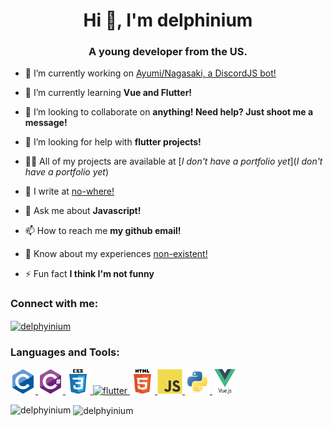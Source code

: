 <h1 align="center">Hi 👋, I'm delphinium</h1>
<h3 align="center">A young developer from the US.</h3>

- 🔭 I’m currently working on [Ayumi/Nagasaki, a DiscordJS bot!](https://github.com/delphyinium/AyumiRewrite)

- 🌱 I’m currently learning **Vue and Flutter!**

- 👯 I’m looking to collaborate on **anything! Need help? Just shoot me a message!**

- 🤝 I’m looking for help with **flutter projects!**

- 👨‍💻 All of my projects are available at [*I don't have a portfolio yet*](*I don't have a portfolio yet*)

- 📝 I write at [no-where!](no-where!)

- 💬 Ask me about **Javascript!**

- 📫 How to reach me **my github email!**

- 📄 Know about my experiences [non-existent!](non-existent!)

- ⚡ Fun fact **I think I'm not funny**

<h3 align="left">Connect with me:</h3>
<p align="left">
<a href="https://dev.to/delphyinium" target="blank"><img align="center" src="https://raw.githubusercontent.com/rahuldkjain/github-profile-readme-generator/master/src/images/icons/Social/devto.svg" alt="delphyinium" height="30" width="40" /></a>
</p>

<h3 align="left">Languages and Tools:</h3>
<p align="left"> <a href="https://www.cprogramming.com/" target="_blank" rel="noreferrer"> <img src="https://raw.githubusercontent.com/devicons/devicon/master/icons/c/c-original.svg" alt="c" width="40" height="40"/> </a> <a href="https://www.w3schools.com/cs/" target="_blank" rel="noreferrer"> <img src="https://raw.githubusercontent.com/devicons/devicon/master/icons/csharp/csharp-original.svg" alt="csharp" width="40" height="40"/> </a> <a href="https://www.w3schools.com/css/" target="_blank" rel="noreferrer"> <img src="https://raw.githubusercontent.com/devicons/devicon/master/icons/css3/css3-original-wordmark.svg" alt="css3" width="40" height="40"/> </a> <a href="https://flutter.dev" target="_blank" rel="noreferrer"> <img src="https://www.vectorlogo.zone/logos/flutterio/flutterio-icon.svg" alt="flutter" width="40" height="40"/> </a> <a href="https://www.w3.org/html/" target="_blank" rel="noreferrer"> <img src="https://raw.githubusercontent.com/devicons/devicon/master/icons/html5/html5-original-wordmark.svg" alt="html5" width="40" height="40"/> </a> <a href="https://developer.mozilla.org/en-US/docs/Web/JavaScript" target="_blank" rel="noreferrer"> <img src="https://raw.githubusercontent.com/devicons/devicon/master/icons/javascript/javascript-original.svg" alt="javascript" width="40" height="40"/> </a> <a href="https://www.python.org" target="_blank" rel="noreferrer"> <img src="https://raw.githubusercontent.com/devicons/devicon/master/icons/python/python-original.svg" alt="python" width="40" height="40"/> </a> <a href="https://vuejs.org/" target="_blank" rel="noreferrer"> <img src="https://raw.githubusercontent.com/devicons/devicon/master/icons/vuejs/vuejs-original-wordmark.svg" alt="vuejs" width="40" height="40"/> </a> </p>

<p><img align="left" src="https://github-readme-stats.vercel.app/api/top-langs?username=delphyinium&show_icons=true&theme=tokyonight&title_color=c62cc9&locale=en&layout=compact" alt="delphyinium" /></p>

<p>&nbsp;<img align="center" src="https://github-readme-stats.vercel.app/api?username=delphyinium&show_icons=true&theme=tokyonight&title_color=a1219d&locale=en" alt="delphyinium" /></p>
